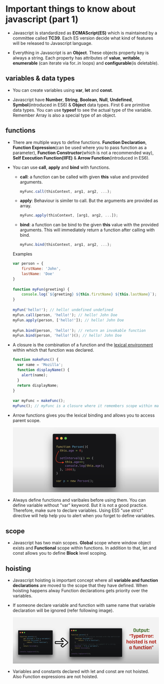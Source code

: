 # Important things to know about javascript (part 1)

* Javascript is standardized as **ECMAScript(ES)** which is maintained by a committee called **TC39**. Each ES version decide what kind of features will be released to Javascript language.

* Everything in Javascript is an **Object**. These objects property key is always a string. Each property has attributes of **value**, **writable**, **enumerable** (can iterate via for..in loops) and **configurable**(is deletable).

## variables & data types

* You can create variables using **var**, **let** and **const**.

* Javascript have **Number**, **String**, **Boolean**, **Null**, **Undefined**, **Symbol**(introduced in ES6) & **Object** data types. First 6 are primitive data types. You can use **typeof** to see the actual type of the variable. Remember Array is also a special type of an object.

## functions

* There are multiple ways to define functions. **Function Declaration**, **Function Expression**(can be used where you to pass function as a parameter), **Function Constructor**(which is not a recommended way), **Self Execution Function(IIFE)** & **Arrow Function**(introduced in ES6).

* You can use **call**, **apply** and **bind** with functions.
    - **call**: a function can be called with given **this** value and provided arguments.
        ```js
        myFunc.call(thisContext, arg1, arg2, ...);
        ```
    - **apply**: Behaviour is similer to call. But the arguments are provided as array.
        ```js
        myFunc.apply(thisContext, [arg1, arg2, ...]);
        ```
    
    - **bind**: a function can be bind to the given **this** value with the provided arguments. This will immediately return a function after calling with bind.
        ```js
        myFunc.bind(thisContext, arg1, arg2, ...);
        ```
    Examples

    ```js
    var person = {
        firstName: 'John',
        lastName: 'Doe'
    }
    
    function myFun(greeting) {
        console.log(`${greeting} ${this.firstName} ${this.lastName}`);
    }
    
    myFun('hello!'); // hello! undefined undefined
    myFun.call(person, 'hello!'); // hello! John Doe
    myFun.apply(person, ['hello!']); // hello! John Doe
    
    myFun.bind(person, 'hello!'); // return an invokable function
    myFun.bind(person, 'hello!')(); // hello! John Doe
    ```

* A closure is the combination of a function and the [lexical environment](https://developer.mozilla.org/en-US/docs/Web/JavaScript/Closures#:~:text=A%20closure%20is%20the%20combination,state%20(the%20lexical%20environment).&text=In%20JavaScript%2C%20closures%20are%20created,created%2C%20at%20function%20creation%20time) within which that function was declared.

    ```js
    function makeFunc() {
      var name = 'Mozilla';
      function displayName() {
        alert(name);
      }
      return displayName;
    }

    var myFunc = makeFunc();
    myFunc(); // myFunc is a closure where it remembers scope within makeFunc
    ```

* Arrow functions gives you the lexical binding and allows you to access parent scope.

    <div style="align: center">
        <img src="./assests/lexical-bind.png" />
    </div>

* Always define functions and varibales before using them. You can define variable without "var" keyword. But it is not a good practice. Therefore, make sure to declare variables. Using ES5 "use strict" directive will help help you to alert when you forget to define variables.

## scope

* Javascript has two main scopes. **Global** scope where window object exists and **Functional** scope within functions. In addition to that, let and const allows you to define **Block** level scoping.

## hoisting

* Javascript hoisting is important concept where all **variable and function declarations** are moved to the scope that they have defined. When hoisting happens alway Function declarations gets priority over the variables. 

* If someone declare variable and function with same name that variable declaration will be ignored (refer following image).

    <div style="align: center">
        <img src="./assests/hoisting1.png" />
    </div>


* Variables and constants declared with let and const are not hoisted. Also Function expressions are not hoisted.
